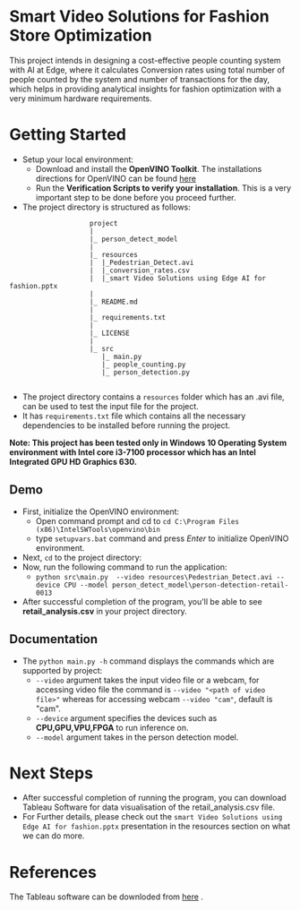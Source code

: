 # Smart Video Solutions for Fashion Store Optimization
This project intends in designing a cost-effective people counting system with AI at Edge, where it calculates Conversion rates 
using total number of people counted by the system and number of transactions for the day, which helps in providing analytical 
insights for fashion optimization with a very minimum hardware requirements.   

# Getting Started 
- Setup your local environment:
  - Download and install the **OpenVINO Toolkit**. The installations directions for OpenVINO can be found [here](https://docs.openvinotoolkit.org/latest/index.html)
  - Run the **Verification Scripts to verify your installation**. This is a very important step to be done before you proceed further.
- The project directory is structured as follows:
```
					project
					|
					|_ person_detect_model
					|  
					|_ resources
					|  |_Pedestrian_Detect.avi
					|  |_conversion_rates.csv
					|  |_smart Video Solutions using Edge AI for fashion.pptx
					|      
					|_ README.md    
					|   
					|_ requirements.txt   
					|
					|_ LICENSE
					|
					|_ src
					   |_ main.py
					   |_ people_counting.py
					   |_ person_detection.py
	
```
  - The project directory contains a ```resources``` folder which has an .avi file, can be used to test the input file for the project.
  - It has ```requirements.txt``` file which contains all the necessary dependencies to be installed before running the project.
	
**Note: This project has been tested only in Windows 10 Operating System environment with Intel core i3-7100 processor which has an Intel Integrated GPU HD Graphics 630.**  

## Demo

- First, initialize the OpenVINO environment:
  - Open command prompt and cd to ```cd C:\Program Files (x86)\IntelSWTools\openvino\bin```
  - type ```setupvars.bat``` command and press *Enter* to initialize OpenVINO environment.
- Next, ```cd``` to the project directory:
- Now, run the following command to run the application:
  - ```python src\main.py  --video resources\Pedestrian_Detect.avi --device CPU --model person_detect_model\person-detection-retail-0013```
- After successful completion of the program, you'll be able to see **retail_analysis.csv** in your project directory.     

 
## Documentation 
- The ```python main.py -h``` command displays the commands which are supported by project:
  - ```--video``` argument takes the input video file or a webcam, for accessing video file the command is ```--video "<path of video file>"``` whereas for accessing webcam ```--video "cam"```, default is "cam".
  - ```--device``` argument specifies the devices such as **CPU,GPU,VPU,FPGA** to run inference on.
  - ```--model``` argument takes in the person detection model.
  
# Next Steps
- After successful completion of running the program, you can download Tableau Software for data visualisation of the retail_analysis.csv file.  
- For Further details, please check out the ```smart Video Solutions using Edge AI for fashion.pptx``` presentation in the resources section on what we can do more.


# References
The Tableau software can be downloded from [here](https://public.tableau.com/s/) .
	